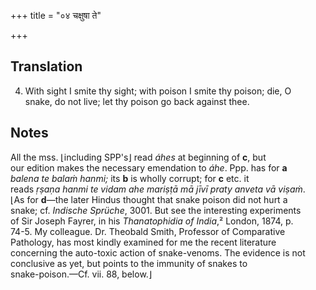 +++
title = "०४ चक्षुषा ते"

+++
## Translation
4. With sight I smite thy sight; with poison I smite thy poison; die, O  
snake, do not live; let thy poison go back against thee.

## Notes
All the mss. ⌊including SPP's⌋ read *áhes* at beginning of **c**, but  
our edition makes the necessary emendation to *áhe*. Ppp. has for **a**  
*balena te balaṁ hanmi;* its **b** is wholly corrupt; for **c** etc. it  
reads *ṛṣaṇa hanmi te vidam ahe mariṣṭā mā jīvī praty anveta vā viṣaṁ*.  
⌊As for **d**—the later Hindus thought that snake poison did not hurt a  
snake; cf. *Indische Sprüche*, 3001. But see the interesting experiments  
of Sir Joseph Fayrer, in his *Thanatophidia of India*,² London, 1874, p.  
74-5. My colleague. Dr. Theobald Smith, Professor of Comparative  
Pathology, has most kindly examined for me the recent literature  
concerning the auto-toxic action of snake-venoms. The evidence is not  
conclusive as yet, but points to the immunity of snakes to  
snake-poison.—Cf. vii. 88, below.⌋
